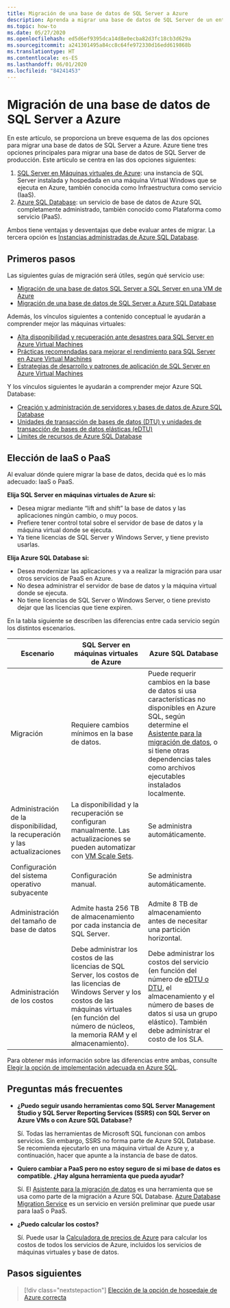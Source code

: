 ```yaml
---
title: Migración de una base de datos de SQL Server a Azure
description: Aprenda a migrar una base de datos de SQL Server de un entorno local a Azure.
ms.topic: how-to
ms.date: 05/27/2020
ms.openlocfilehash: ed5d6ef9395dca14d8e0ecba82d3fc18cb3d629a
ms.sourcegitcommit: a241301495a84cc8c64fe972330d16edd619868b
ms.translationtype: HT
ms.contentlocale: es-ES
ms.lasthandoff: 06/01/2020
ms.locfileid: "84241453"
---
```

# <a name="migrate-a-sql-server-database-to-azure"></a>Migración de una base de datos de SQL Server a Azure

En este artículo, se proporciona un breve esquema de las dos opciones para migrar una base de datos de SQL Server a Azure. Azure tiene tres opciones principales para migrar una base de datos de SQL Server de producción. Este artículo se centra en las dos opciones siguientes:

1. [SQL Server en Máquinas virtuales de Azure](https://docs.microsoft.com/azure/virtual-machines/windows/sql/virtual-machines-windows-sql-server-iaas-overview): una instancia de SQL Server instalada y hospedada en una máquina Virtual Windows que se ejecuta en Azure, también conocida como Infraestructura como servicio (IaaS).
2. [Azure SQL Database](https://docs.microsoft.com/azure/sql-database/sql-database-technical-overview): un servicio de base de datos de Azure SQL completamente administrado, también conocido como Plataforma como servicio (PaaS).

Ambos tiene ventajas y desventajas que debe evaluar antes de migrar. La tercera opción es [Instancias administradas de Azure SQL Database](https://docs.microsoft.com/azure/sql-database/sql-database-managed-instance).

## <a name="get-started"></a>Primeros pasos

Las siguientes guías de migración será útiles, según qué servicio use:

* [Migración de una base de datos SQL Server a SQL Server en una VM de Azure](https://docs.microsoft.com/azure/virtual-machines/windows/sql/virtual-machines-windows-migrate-sql)
* [Migración de una base de datos de SQL Server a Azure SQL Database](https://docs.microsoft.com/azure/sql-database/sql-database-migrate-your-sql-server-database)

Además, los vínculos siguientes a contenido conceptual le ayudarán a comprender mejor las máquinas virtuales:

* [Alta disponibilidad y recuperación ante desastres para SQL Server en Azure Virtual Machines](https://docs.microsoft.com/azure/virtual-machines/windows/sql/virtual-machines-windows-sql-high-availability-dr)
* [Prácticas recomendadas para mejorar el rendimiento para SQL Server en Azure Virtual Machines](https://docs.microsoft.com/azure/virtual-machines/windows/sql/virtual-machines-windows-sql-performance)
* [Estrategias de desarrollo y patrones de aplicación de SQL Server en Azure Virtual Machines](https://docs.microsoft.com/azure/virtual-machines/windows/sql/virtual-machines-windows-sql-server-app-patterns-dev-strategies)

Y los vínculos siguientes le ayudarán a comprender mejor Azure SQL Database:

* [Creación y administración de servidores y bases de datos de Azure SQL Database](https://docs.microsoft.com/azure/sql-database/sql-database-servers-databases)
* [Unidades de transacción de bases de datos (DTU) y unidades de transacción de bases de datos elásticas (eDTU)](https://docs.microsoft.com/azure/sql-database/sql-database-what-is-a-dtu)
* [Límites de recursos de Azure SQL Database](https://docs.microsoft.com/azure/sql-database/sql-database-resource-limits)

## <a name="choosing-iaas-or-paas"></a>Elección de IaaS o PaaS

Al evaluar dónde quiere migrar la base de datos, decida qué es lo más adecuado: IaaS o PaaS.

**Elija SQL Server en máquinas virtuales de Azure si:**

* Desea migrar mediante “lift and shift” la base de datos y las aplicaciones ningún cambio, o muy pocos.
* Prefiere tener control total sobre el servidor de base de datos y la máquina virtual donde se ejecuta.
* Ya tiene licencias de SQL Server y Windows Server, y tiene previsto usarlas.

**Elija Azure SQL Database si:**

* Desea modernizar las aplicaciones y va a realizar la migración para usar otros servicios de PaaS en Azure.
* No desea administrar el servidor de base de datos y la máquina virtual donde se ejecuta.
* No tiene licencias de SQL Server o Windows Server, o tiene previsto dejar que las licencias que tiene expiren.

En la tabla siguiente se describen las diferencias entre cada servicio según los distintos escenarios.

| Escenario | SQL Server en máquinas virtuales de Azure | Azure SQL Database |
|----------|-------------------------|--------------------|
| Migración | Requiere cambios mínimos en la base de datos. | Puede requerir cambios en la base de datos si usa características no disponibles en Azure SQL, según determine el [Asistente para la migración de datos](https://www.microsoft.com/download/details.aspx?id=53595), o si tiene otras dependencias tales como archivos ejecutables instalados localmente.|
| Administración de la disponibilidad, la recuperación y las actualizaciones | La disponibilidad y la recuperación se configuran manualmente. Las actualizaciones se pueden automatizar con [VM Scale Sets](https://docs.microsoft.com/azure/virtual-machine-scale-sets/virtual-machine-scale-sets-automatic-upgrade). | Se administra automáticamente. |
| Configuración del sistema operativo subyacente | Configuración manual. | Se administra automáticamente. |
| Administración del tamaño de base de datos | Admite hasta 256 TB de almacenamiento por cada instancia de SQL Server. | Admite 8 TB de almacenamiento antes de necesitar una partición horizontal. |
| Administración de los costos | Debe administrar los costos de las licencias de SQL Server, los costos de las licencias de Windows Server y los costos de las máquinas virtuales (en función del número de núcleos, la memoria RAM y el almacenamiento). | Debe administrar los costos del servicio (en función del número de [eDTU o DTU](https://docs.microsoft.com/azure/sql-database/sql-database-what-is-a-dtu), el almacenamiento y el número de bases de datos si usa un grupo elástico). También debe administrar el costo de los SLA. |

Para obtener más información sobre las diferencias entre ambas, consulte [Elegir la opción de implementación adecuada en Azure SQL](https://docs.microsoft.com/azure/sql-database/sql-database-paas-vs-sql-server-iaas).

## <a name="faq"></a>Preguntas más frecuentes

* **¿Puedo seguir usando herramientas como SQL Server Management Studio y SQL Server Reporting Services (SSRS) con SQL Server on Azure VMs o con Azure SQL Database?**

    Sí. Todas las herramientas de Microsoft SQL funcionan con ambos servicios. Sin embargo, SSRS no forma parte de Azure SQL Database. Se recomienda ejecutarlo en una máquina virtual de Azure y, a continuación, hacer que apunte a la instancia de base de datos.

* **Quiero cambiar a PaaS pero no estoy seguro de si mi base de datos es compatible. ¿Hay alguna herramienta que pueda ayudar?**

    Sí. El [Asistente para la migración de datos](https://www.microsoft.com/download/details.aspx?id=53595) es una herramienta que se usa como parte de la migración a Azure SQL Database. [Azure Database Migration Service](https://azure.microsoft.com/campaigns/database-migration/) es un servicio en versión preliminar que puede usar para IaaS o PaaS.

* **¿Puedo calcular los costos?**

    Sí. Puede usar la [Calculadora de precios de Azure](https://azure.microsoft.com/pricing/calculator/) para calcular los costos de todos los servicios de Azure, incluidos los servicios de máquinas virtuales y base de datos.

## <a name="next-steps"></a>Pasos siguientes

> [!div class="nextstepaction"]
> [Elección de la opción de hospedaje de Azure correcta](choose.md)
